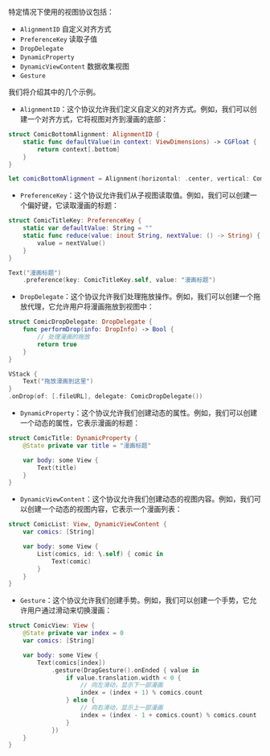 
特定情况下使用的视图协议包括：

- `AlignmentID` 自定义对齐方式
- `PreferenceKey` 读取子值
- `DropDelegate`
- `DynamicProperty`
- `DynamicViewContent` 数据收集视图
- `Gesture`

我们将介绍其中的几个示例。

- `AlignmentID`：这个协议允许我们定义自定义的对齐方式。例如，我们可以创建一个对齐方式，它将视图对齐到漫画的底部：

```swift
struct ComicBottomAlignment: AlignmentID {
    static func defaultValue(in context: ViewDimensions) -> CGFloat {
        return context[.bottom]
    }
}

let comicBottomAlignment = Alignment(horizontal: .center, vertical: ComicBottomAlignment.self)
```

- `PreferenceKey`：这个协议允许我们从子视图读取值。例如，我们可以创建一个偏好键，它读取漫画的标题：

```swift
struct ComicTitleKey: PreferenceKey {
    static var defaultValue: String = ""
    static func reduce(value: inout String, nextValue: () -> String) {
        value = nextValue()
    }
}

Text("漫画标题")
    .preference(key: ComicTitleKey.self, value: "漫画标题")
```

- `DropDelegate`：这个协议允许我们处理拖放操作。例如，我们可以创建一个拖放代理，它允许用户将漫画拖放到视图中：

```swift
struct ComicDropDelegate: DropDelegate {
    func performDrop(info: DropInfo) -> Bool {
        // 处理漫画的拖放
        return true
    }
}

VStack {
    Text("拖放漫画到这里")
}
.onDrop(of: [.fileURL], delegate: ComicDropDelegate())
```

- `DynamicProperty`：这个协议允许我们创建动态的属性。例如，我们可以创建一个动态的属性，它表示漫画的标题：

```swift
struct ComicTitle: DynamicProperty {
    @State private var title = "漫画标题"

    var body: some View {
        Text(title)
    }
}
```

- `DynamicViewContent`：这个协议允许我们创建动态的视图内容。例如，我们可以创建一个动态的视图内容，它表示一个漫画列表：

```swift
struct ComicList: View, DynamicViewContent {
    var comics: [String]

    var body: some View {
        List(comics, id: \.self) { comic in
            Text(comic)
        }
    }
}
```

- `Gesture`：这个协议允许我们创建手势。例如，我们可以创建一个手势，它允许用户通过滑动来切换漫画：

```swift
struct ComicView: View {
    @State private var index = 0
    var comics: [String]

    var body: some View {
        Text(comics[index])
            .gesture(DragGesture().onEnded { value in
                if value.translation.width < 0 {
                    // 向左滑动，显示下一部漫画
                    index = (index + 1) % comics.count
                } else {
                    // 向右滑动，显示上一部漫画
                    index = (index - 1 + comics.count) % comics.count
                }
            })
    }
}
```
